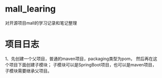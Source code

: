 # mall_learing
对开源项目mall的学习记录和笔记整理

# 项目日志
1、先创建一个父项目，普通的maven项目，packaging类型为pom， 然后再在这个项目下面创建子模块；
子模块可以是SpringBoot项目，也可以是maven项目，子模块需要继承父项目。
